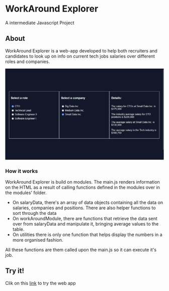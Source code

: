 # WorkAround Explorer

A intermediate Javascript Project

## About

WorkAround Explorer is a web-app developed to help both recruiters and candidates to look up on info on current tech jobs salaries over different roles and companies.

![app-screenshot](./img/app-screenshot.png)

### How it works

WorkAround Explorer is build on modules. The main.js renders information on the HTML as a result of calling functions defined in the modules over in the modules' folder.

* On salaryData, there's an array of data objects containing all the data on salaries, companies and positions. There are also helper functions to sort through the data
* On workAroundModule, there are functions that retrieve the data sent over from salaryData and manipulate it, bringing average values to the table.
* On utilities there is only one function that helps display the numbers in a more organised fashion.

All these functions are them called upon the main.js so it can execute it's job.

## Try it! 

Clik on this [link](https://prospektsmarch22.github.io/workAroundExplorer/) to try the web app
